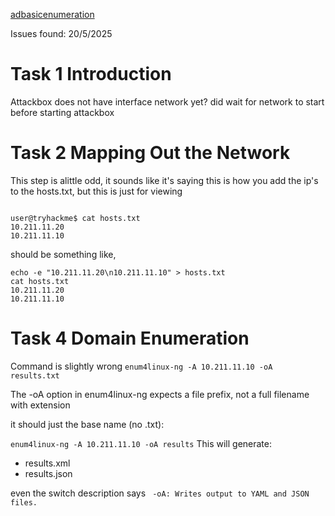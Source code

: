 [adbasicenumeration](https://tryhackme.com/room/adbasicenumeration)

Issues found: 20/5/2025 

# Task 1 Introduction
Attackbox does not have interface network yet? did wait for network to start before starting attackbox 

# Task 2 Mapping Out the Network
This step is alittle odd, it sounds like it's saying this is how you add the ip's to the hosts.txt, but this is just for viewing 

``` We can conveniently add the two IPS we've discovered to a text file called "hosts.txt" for our port scans.

user@tryhackme$ cat hosts.txt
10.211.11.20
10.211.11.10
```

should be something like, 

```
echo -e "10.211.11.20\n10.211.11.10" > hosts.txt
cat hosts.txt
10.211.11.20
10.211.11.10
```

# Task 4 Domain Enumeration
Command is slightly wrong 
```enum4linux-ng -A 10.211.11.10 -oA results.txt```

The -oA option in enum4linux-ng expects a file prefix, not a full filename with extension

it should just the base name (no .txt):

``` enum4linux-ng -A 10.211.11.10 -oA results ```
This will generate:

- results.xml
- results.json 

even the switch description says 
``` -oA: Writes output to YAML and JSON files.``` 
